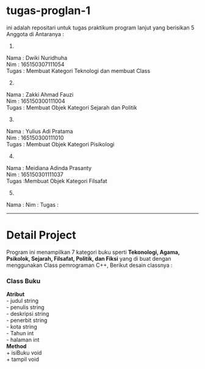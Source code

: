 # tugas-proglan-1
ini adalah repositari untuk tugas praktikum program lanjut yang berisikan 5 Anggota di Antaranya :

1.
Nama : Dwiki Nuridhuha <br>
Nim : 165150307111054 <br>
Tugas : Membuat Kategori Teknologi dan membuat Class <br>

2.
Nama : Zakki Ahmad Fauzi  <br>
Nim : 165150300111004 <br>
Tugas : Membuat Objek Kategori Sejarah dan Politik <br>

3.
Nama : Yulius Adi Pratama <br>
Nim : 165150300111010 <br>
Tugas : Membuat Objek Kategori Pisikologi <br>  

4.
Nama : Meidiana Adinda Prasanty <br>
Nim : 165150301111037 <br>
Tugas :Membuat Objek Kategori Filsafat <br>

5.
Nama : 
Nim : 
Tugas :
<hr>
<h1>Detail Project</h1>
Program ini menampilkan 7 kategori buku sperti <b>Tekonologi, Agama, Psikolok, Sejarah, Filsafat, Politik, dan Fiksi</b> yang di buat dengan menggunakan Class pemrograman C++, Berikut desain classnya : <br>

<h3>Class Buku</h3>
<b>Atribut</b> <br>
- judul string <br>
- penulis string <br>
- deskripsi string <br>
- penerbit string <br>
- kota string <br>
- Tahun int <br>
- halaman int <br>
<b>Method</b> <br>
+ isiBuku void <br>
+ tampil void <br>
